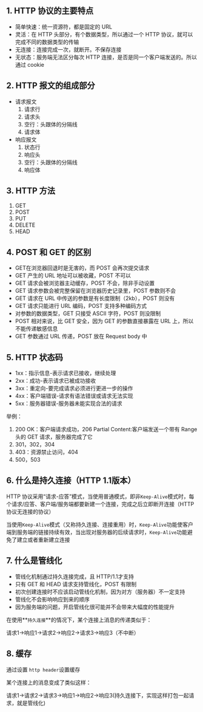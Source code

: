 ## 1. HTTP 协议的主要特点

- 简单快速：统一资源符，都是固定的 URL
- 灵活：在 HTTP 头部分，有个数据类型，所以通过一个 HTTP 协议，就可以完成不同的数据类型的传输
- 无连接：连接完成一次，就断开。不保存连接
- 无状态：服务端无法区分每次 HTTP 连接，是否是同一个客户端发送的。所以通过 cookie

## 2. HTTP 报文的组成部分

- 请求报文
  1. 请求行
  2. 请求头
  3. 空行：头跟体的分隔线
  4. 请求体
- 响应报文
  1. 状态行
  2. 响应头
  3. 空行：头跟体的分隔线
  4. 响应体

## 3. HTTP 方法

1. GET
2. POST
3. PUT
4. DELETE
5. HEAD

## 4. POST 和 GET 的区别

- GET在浏览器回退时是无害的，而 POST 会再次提交请求
- GET 产生的 URL 地址可以被收藏，POST 不可以
- GET 请求会被浏览器主动缓存，POST 不会，除非手动设置
- GET 请求参数会被完整保留在浏览器历史记录里，POST 参数则不会
- GET 请求在 URL 中传送的参数是有长度限制（2kb），POST 则没有
- GET 请求只能进行 URL 编码，POST 支持多种编码方式
- 对参数的数据类型，GET 只接受 ASCII 字符，POST 则没限制
- POST 相对来说，比 GET 安全，因为 GET 的参数直接暴露在 URL 上，所以不能传递敏感信息
- GET 参数通过 URL 传递，POST 放在 Request body 中

## 5. HTTP 状态码

- 1xx：指示信息-表示请求已接收，继续处理
- 2xx：成功-表示请求已被成功接收
- 3xx：重定向-要完成请求必须进行更进一步的操作
- 4xx：客户端错误-请求有语法错误或请求无法实现
- 5xx：服务器错误-服务器未能实现合法的请求

举例：

1. 200 OK：客户端请求成功，206 Partial Content:客户端发送一个带有 Range 头的 GET 请求，服务器完成了它
2. 301，302，304
3. 403：资源禁止访问，404
4. 500，503

## 6. 什么是持久连接（HTTP 1.1版本）

HTTP 协议采用“请求-应答”模式，当使用普通模式，即非`Keep-Alive`模式时，每个请求/应答、客户端/服务端都要新建一个连接，完成之后立即断开连接（HTTP 协议无连接的协议）

当使用`Keep-Alive`模式（又称持久连接、连接重用）时，`Keep-Alive`功能使客户端到服务端的链接持续有效，当出现对服务器的后续请求时，`Keep-Alive`功能避免了建立或者重新建立连接

## 7. 什么是管线化

- 管线化机制通过持久连接完成，且 HTTP/1.1才支持
- 只有 GET 和 HEAD 请求支持管线化，POST 有限制
- 初次创建连接时不应该启动管线化机制，因为对方（服务器）不一定支持
- 管线化不会影响响应到来的顺序
- 因为服务端的问题，开启管线化很可能并不会带来大幅度的性能提升


在使用**`持久连接`**的情况下，某个连接上消息的传递类似于：

请求1->响应1->请求2->响应2->请求3->响应3（不中断）

## 8. 缓存

通过设置 `http header`设置缓存






某个连接上的消息变成了类似这样：

请求1->请求2->请求3->响应1->响应2->响应3(持久连接下，实现这样打包一起请求，就是管线化) 